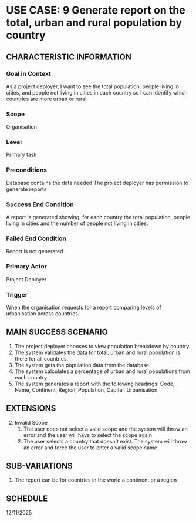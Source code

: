 
# USE CASE: 9 Generate report on the total, urban and rural population by country

## CHARACTERISTIC INFORMATION

### Goal in Context

As a project deployer, I want to see the total population, people living in cities, and people not living in cities in each country so I can identify which countries are more urban or rural

### Scope

Organisation

### Level

Primary task

### Preconditions

Database contains the data needed
The project deployer has permission to generate reports

### Success End Condition

A report is generated showing, for each country the total population, people living in cities and the number of people not living in cities.

### Failed End Condition

Report is not generated

### Primary Actor

Project Deployer

### Trigger
When the organisation requests for a report comparing levels of urbanisation across countries.

## MAIN SUCCESS SCENARIO

1. The project deployer chooses to view population breakdown by country.
2. The system validates the data for total, urban and rural population is there for all countries.
3. The system gets the population data from the database.
4. The system calculates a percentage of urban and rural populations from each country.
5. The system generates a report with the following headings: Code, Name, Continent, Region, Population, Capital, Urbanisation.

## EXTENSIONS

2. Invalid Scope
    1. The user does not select a valid scope and the system will throw an error and the user will have to select the scope again
    2. The user selects a country that doesn't exist. The system will throw an error and force the user to enter a valid scope name


## SUB-VARIATIONS

1. The report can be for countries in the world,a continent or a region

## SCHEDULE

12/11/2025


